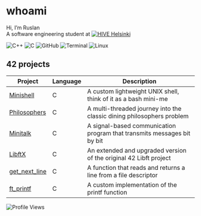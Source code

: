 # whoami
Hi, I’m Ruslan  
A software engineering student at [![HIVE Helsinki](https://img.shields.io/badge/HIVE_Helsinki-000000?style=flat&logo=42&logoColor=white)](https://www.hive.fi/en/) 

![C++](https://skillicons.dev/icons?i=cpp) ![C](https://skillicons.dev/icons?i=c) ![GitHub](https://skillicons.dev/icons?i=github) ![Terminal](https://skillicons.dev/icons?i=bash) ![Linux](https://skillicons.dev/icons?i=linux)  


## 42 projects
| Project | Language | Description |
|---------|------|------------------|
| [Minishell](https://github.com/lnemenl/minishell) | C | A custom lightweight UNIX shell, think of it as a bash mini-me |
| [Philosophers](https://github.com/lnemenl/Philosophers) | C |  A multi-threaded journey into the classic dining philosophers problem |
| [Minitalk](https://github.com/lnemenl/Minitalk) | C |  A signal-based communication program that transmits messages bit by bit |
| [LibftX](https://github.com/lnemenl/LibftX) | C |  An extended and upgraded version of the original 42 Libft project |
| [get_next_line](https://github.com/lnemenl/get_next_line) | C |  A function that reads and returns a line from a file descriptor |
| [ft_printf](https://github.com/lnemenl/ft_printf) | C |  A custom implementation of the printf function |

![Profile Views](https://komarev.com/ghpvc/?username=lnemenl&color=CBA6F7&style=flat&label=Profile+Views)
